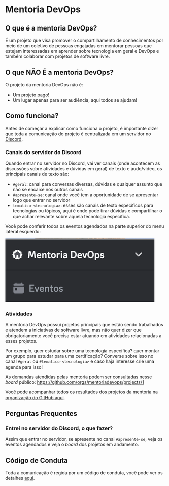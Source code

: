 # Mentoria DevOps

## O que é a mentoria DevOps?
É um projeto que visa promover o compartilhamento de conhecimentos por meio de um coletivo de pessoas engajadas em mentorar pessoas que estejam interessadas em aprender sobre tecnologia em geral e DevOps e também colaborar com projetos de software livre. 

## O que NÃO É a mentoria DevOps?
O projeto da mentoria DevOps não é:
* Um projeto pago!
* Um lugar apenas para ser audiência, aqui todos se ajudam!

## Como funciona?

Antes de começar a explicar como funciona o projeto, é importante dizer que toda a comunicação do projeto é centralizada em um servidor no [Discord](https://discord.com/).

### Canais do servidor do Discord

Quando entrar no servidor no Discord, vai ver canais (onde acontecem as discussões sobre atividades e dúvidas em geral) de texto e áudo/video, os principais canais de texto são:
* `#geral`: canal para conversas diversas, dúvidas e qualquer assunto que não se encaixe nos outros canais
* `#apresente-se`: canal onde você tem a oportunidade de se apresentar logo que entrar no servidor
* `tematico-<tecnologia>`: esses são canais de texto específicos para tecnologias ou tópicos, aqui é onde pode tirar dúvidas e compartilhar o que achar relevante sobre aquela tecnologia específica.

Você pode conferir todos os eventos agendados na parte superior do menu lateral esquerdo:

![alt text](images/eventos-mentoria.png)

### Atividades

A mentoria DevOps possui projetos principais que estão sendo trabalhados e atendem a iniciativas de software livre, mas não quer dizer que obrigatoriamente você precisa estar atuando em atividades relacionadas a esses projetos.

Por exemplo, quer estudar sobre uma tecnologia específica? quer montar um grupo para estudar para uma certificação? Converse sobre isso no canal `#geral` ou `#tematico-<tecnologia>` e caso haja interesse crie uma agenda para isso!

As demandas atendidas pelas mentoria podem ser consultadas nesse *board* público: https://github.com/orgs/mentoriadevops/projects/1

Você pode acompanhar todos os resultados dos projetos da mentoria na [organização do GitHub aqui](https://github.com/mentoriadevops).


## Perguntas Frequentes
### Entrei no servidor do Discord, o que fazer?
Assim que entrar no servidor, se apresente no canal `#apresente-se`, veja os eventos agendados e veja o *board* dos projetos em andamento. 

## Código de Conduta
Toda a comunicação é regida por um código de conduta, você pode ver os detalhes [aqui](https://github.com/DadosAbertosDeFeira/guias/blob/main/CODIGO_DE_CONDUTA.md).